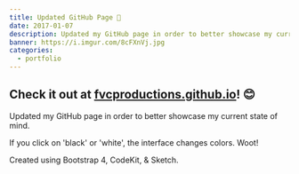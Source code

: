 ```yaml
---
title: Updated GitHub Page 🍓
date: 2017-01-07
description: Updated my GitHub page in order to better showcase my current state of mind. If you click on 'black' or 'white', the interface changes colors. Woot!
banner: https://i.imgur.com/8cFXnVj.jpg
categories:
  - portfolio
---
```


## Check it out at [fvcproductions.github.io](https://fvcproductions.github.io/)! 😊

Updated my GitHub page in order to better showcase my current state of mind.

If you click on 'black' or 'white', the interface changes colors. Woot!

Created using Bootstrap 4, CodeKit, & Sketch.
